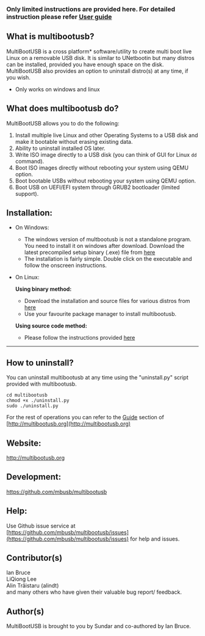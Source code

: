 

### Only limited instructions are provided here. For detailed instruction please refer [User guide ](http://multibootusb.org/page_guide/)

What is multibootusb?
---------------------

MultiBootUSB is a cross platform* software/utility to create multi boot live Linux on a removable USB disk.
It is similar to UNetbootin but many distros can be installed, provided you have enough space on the disk.
MultiBootUSB also provides an option to uninstall distro(s) at any time, if you wish.

* Only works on windows and linux

## What does multibootusb do?

MultiBootUSB allows you to do the following:

1.  Install multiple live Linux and other Operating Systems to a USB disk and make it bootable without erasing existing data.
2.  Ability to uninstall installed OS later.
3.  Write ISO image directly to a USB disk (you can think of GUI for Linux `dd` command).
4.  Boot ISO images directly without rebooting your system using QEMU option.
5.  Boot bootable USBs without rebooting your system using QEMU option.
6.  Boot USB on UEFI/EFI system through GRUB2 bootloader (limited support).


## Installation:

* On Windows:
    * The windows version of multbootusb is not a standalone program. You need to install it on windows after download. Download the latest 
    precompiled setup binary (.exe) file from 
     [here](http://multibootusb.org/page_download/)
     * The installation is fairly simple. Double click on the executable and follow the onscreen instructions.

* On Linux:

    **Using binary method:**
    
    * Download the installation and source files for various distros from 
    [here](http://multibootusb.org/page_download/)
    * Use your favourite package manager to install multibootusb.
    
    **Using source code method:**
    
    * Please follow the instructions provided [here](http://multibootusb.org/page_faq/#your-package-for-my-favourite-distro-never-worked-for-me-what-can-i-do-now)

---


How to uninstall?
-----------------
You can uninstall multibootusb at any time using the "uninstall.py" script provided with multibootusb.

```
cd multibootusb
chmod +x ./uninstall.py
sudo ./uninstall.py
```

For the rest of operations you can refer to the [Guide](http://multibootusb.org/page_guide/) section of [http://multibootusb.org](http://multibootusb.org) 

Website:
--------

http://multibootusb.org


Development:
-----------

https://github.com/mbusb/multibootusb

Help:
-----

Use Github issue service at [https://github.com/mbusb/multibootusb/issues](https://github.com/mbusb/multibootusb/issues) 
for help and issues.    

Contributor(s)
--------------
Ian Bruce  
LiQiong Lee  
Alin Trăistaru (alindt)   
and many others who have given their valuable bug report/ feedback.

Author(s)
---------
MultiBootUSB is brought to you by Sundar and co-authored by Ian Bruce.
